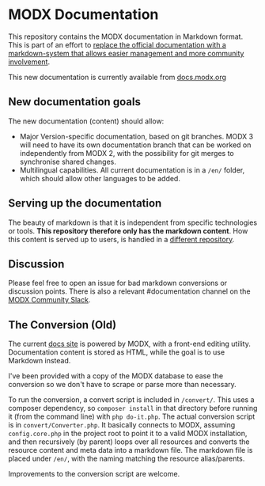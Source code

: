 MODX Documentation
==================

This repository contains the MODX documentation in Markdown format. This is part of an effort to [replace the official documentation with a markdown-system that allows easier management and more community involvement](https://github.com/modxcms/mab-recommendations/pull/19/files). 

This new documentation is currently available from [docs.modx.org](https://docs.modx.org)

## New documentation goals

The new documentation (content) should allow:

- Major Version-specific documentation, based on git branches. MODX 3 will need to have its own documentation branch that can be worked on independently from MODX 2, with the possibility for git merges to synchronise shared changes.
- Multilingual capabilities. All current documentation is in a `/en/` folder, which should allow other languages to be added.

## Serving up the documentation

The beauty of markdown is that it is independent from specific technologies or tools. **This repository therefore only has the markdown content**. How this content is served up to users, is handled in a [different repository](https://github.com/Mark-H/DocsApp).

## Discussion

Please feel free to open an issue for bad markdown conversions or discussion points. There is also a relevant #documentation channel on the [MODX Community Slack](https://modx.org).

## The Conversion (Old)

The current [docs site](https://docs.modx.com) is powered by MODX, with a front-end editing utility. Documentation content is stored as HTML, while the goal is to use Markdown instead.
 
I've been provided with a copy of the MODX database to ease the conversion so we don't have to scrape or parse more than necessary.
 
To run the conversion, a convert script is included in `/convert/`. This uses a composer dependency, so `composer install` in that directory before running it (from the command line) with `php do-it.php`. The actual conversion script is in `convert/Converter.php`. It basically connects to MODX, assuming `config.core.php` in the project root to point it to a valid MODX installation, and then recursively (by parent) loops over all resources and converts the resource content and meta data into a markdown file. The markdown file is placed under `/en/`, with the naming matching the resource alias/parents. 

Improvements to the conversion script are welcome. 
